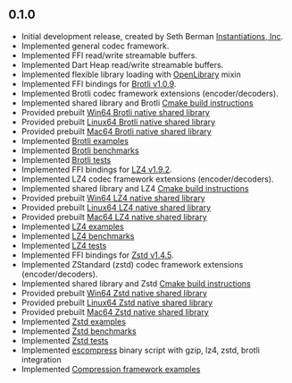## 0.1.0

- Initial development release, created by Seth Berman [Instantiations, Inc](https://www.instantiations.com).
- Implemented general codec framework.
- Implemented FFI read/write streamable buffers.
- Implemented Dart Heap read/write streamable buffers.
- Implemented flexible library loading with [OpenLibrary](lib/src/framework/native/open_library.dart) mixin
- Implemented FFI bindings for [Brotli v1.0.9](https://github.com/google/brotli/tree/v1.0.9).
- Implemented Brotli codec framework extensions (encoder/decoders).
- Implemented shared library and Brotli [Cmake build instructions](tool/blob_builder/brotli/CMakeLists.txt)
- Provided prebuilt [Win64 Brotli native shared library](lib/src/brotli/blobs/esbrotli-win64.dll)
- Provided prebuilt [Linux64 Brotli native shared library](lib/src/brotli/blobs/esbrotli-linux64.so)
- Provided prebuilt [Mac64 Brotli native shared library](lib/src/brotli/blobs/esbrotli-mac64.dylib)
- Implemented [Brotli examples](example/brotli_example.dart)
- Implemented [Brotli benchmarks](benchmark/brotli_benchmark.dart)
- Implemented [Brotli tests](test/brotli_test.dart)
- Implemented FFI bindings for [LZ4 v1.9.2](https://github.com/lz4/lz4/tree/v1.9.2).
- Implemented LZ4 codec framework extensions (encoder/decoders).
- Implemented shared library and LZ4 [Cmake build instructions](tool/blob_builder/lz4/CMakeLists.txt)
- Provided prebuilt [Win64 LZ4 native shared library](lib/src/lz4/blobs/eslz4-win64.dll)
- Provided prebuilt [Linux64 LZ4 native shared library](lib/src/lz4/blobs/eslz4-linux64.so)
- Provided prebuilt [Mac64 LZ4 native shared library](lib/src/lz4/blobs/eslz4-mac64.dylib)
- Implemented [LZ4 examples](example/lz4_example.dart)
- Implemented [LZ4 benchmarks](benchmark/lz4_benchmark.dart)
- Implemented [LZ4 tests](test/lz4_test.dart)
- Implemented FFI bindings for [Zstd v1.4.5](https://github.com/facebook/zstd/tree/v1.4.5).
- Implemented ZStandard (zstd) codec framework extensions (encoder/decoders).
- Implemented shared library and Zstd [Cmake build instructions](tool/blob_builder/zstd/CMakeLists.txt)
- Provided prebuilt [Win64 Zstd native shared library](lib/src/zstd/blobs/eszstd-win64.dll)
- Provided prebuilt [Linux64 Zstd native shared library](lib/src/zstd/blobs/eszstd-linux64.so)
- Provided prebuilt [Mac64 Zstd native shared library](lib/src/zstd/blobs/eszstd-mac64.dylib)
- Implemented [Zstd examples](example/zstd_example.dart)
- Implemented [Zstd benchmarks](benchmark/zstd_benchmark.dart)
- Implemented [Zstd tests](test/zstd_test.dart)
- Implemented [escompress](bin/es_compress.dart) binary script with gzip, lz4, zstd, brotli integration
- Implemented [Compression framework examples](example/rle_example.dart)
